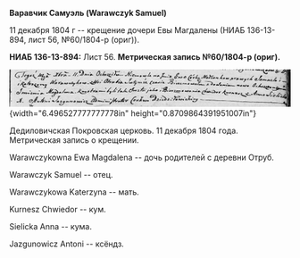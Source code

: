 **Варавчик Самуэль (Warawczyk Samuel)**

11 декабря 1804 г -- крещение дочери Евы Магдалены (НИАБ 136-13-894,
лист 56, №60/1804-р (ориг)).

**НИАБ 136-13-894:** Лист 56. **Метрическая запись №60/1804-р (ориг).**

![](./media/b33cdef38e9f8d309ff0e454ae0eb70af13c9eaa.png){width="6.496527777777778in"
height="0.8709864391951007in"}

Дедиловичская Покровская церковь. 11 декабря 1804 года. Метрическая
запись о крещении.

Warawczykowna Ewa Magdalena -- дочь родителей с деревни Отруб.

Warawczyk Samuel -- отец.

Warawczykowa Katerzyna -- мать.

Kurnesz Chwiedor -- кум.

Sielicka Anna -- кума.

Jazgunowicz Antoni -- ксёндз.
